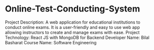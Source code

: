 # Online-Test-Conducting-System
Project Description: A web application for educational institutions to conduct online exams. It is a user-friendly and easy to use web app allowing instructors to create and manage exams with ease.
Project Technology: React JS with MongoDB for Backend
Developer Name: Bilal Basharat
Course Name: Software Engineering
